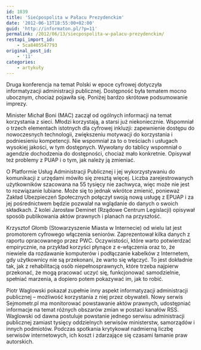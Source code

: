 ```yaml
---
id: 1839
title: 'Siećpospolita w Pałacu Prezydenckim'
date: '2012-06-13T18:55:00+02:00'
guid: 'http://informaton.pl/?p=11'
permalink: /2012/06/13/siecpospolita-w-palacu-prezydenckim/
restapi_import_id:
    - 5ca8405547793
original_post_id:
    - '11'
categories:
    - artykuły
---
```


Druga konferencja na temat Polski w epoce cyfrowej dotyczyła informatyzacji administracji publicznej. Dostępność była tematem mocno ubocznym, chociaż pojawiła się. Poniżej bardzo skrótowe podsumowanie imprezy.

Minister Michał Boni (MAC) zaczął od ogólnych informacji na temat korzystania z sieci. Młodzi korzystają, a starsi już niekoniecznie. Wspomniał o trzech elementach istotnych dla cyfrowej inkluzji: zapewnienie dostępu do nowoczesnych technologii, zwiększeniu motywacji do korzystania i podniesieniu kompetencji. Nie wspomniał za to o treściach i usługach wysokiej jakości, w tym dostępnych. Wywołany do tablicy wspomniał o agendzie dochodzenia do dostępności, chociaż mało konkretnie. Opisywał też problemy z PUAP i o tym, jak należy ją zmieniać.

O Platformie Usług Administracji Publicznej i jej wykorzystywaniu do komunikacji z urzędami mówiło się zresztą więcej. Liczba zarejestrowanych użytkowników szacowana na 55 tysięcy nie zachwyca, więc może nie jest to rozwiązanie lubiane. Może się to jednak wkrótce zmienić, ponieważ Zakład Ubezpieczeń Społecznych połączył swoją nową usługę z EPUAP i za jej pośrednictwem będzie pozwalał na wglądanie do danych o swoich składkach. Z kolei Jarosław Deminet (Rządowe Centrum Legislacji) opisywał sposób publikowania aktów prawnych i planach na przyszłość.

Krzysztof Głomb (Stowarzyszenie Miasta w Internecie) od wielu lat jest promotorem cyfrowego włączenia seniorów. Zaprezentował kilka danych z raportu opracowanego przez PWC. Oczywistości, które warto potwierdzać empirycznie, na przykład korzyści płynące z e-włączenia oraz to, że niewiele da rozdawanie komputerów i podłączanie kabelków z Internetem, gdy użytkownicy nie są przekonani, że warto się włączyć. To jest dokładnie tak, jak z rehabilitacją osób niepełnosprawnych, które trzeba najpierw przekonać, że mogą pracować uczyć się, funkcjonować samodzielnie, spełniać marzenia, a dopiero potem pokazywać im, jak to robić.

Piotr Waglowski pokazał zupełnie inny aspekt informatyzacji administracji publicznej – możliwość korzystania z niej przez obywateli. Nowy serwis Sejmometr.pl ma monitorować powstawanie aktów prawnych, udostępniać informacje na temat różnych obszarów zmian w postaci kanałów RSS. Waglowski od dawna postuluje powstanie jednego serwisu administracji publicznej zamiast tysięcy oddzielnych serwisów ministerstw, samorządów i innych podmiotów. Podczas spotkania krytykował nadmierną liczbę serwisów internetowych, ich koszt i zdarzające się czasami łamanie praw autorskich.
